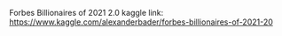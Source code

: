 Forbes Billionaires of 2021 2.0 kaggle link:
https://www.kaggle.com/alexanderbader/forbes-billionaires-of-2021-20
